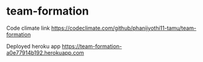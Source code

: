 # team-formation

Code climate link
https://codeclimate.com/github/phanijyothi11-tamu/team-formation

Deployed heroku app
https://team-formation-a0e77914b192.herokuapp.com



